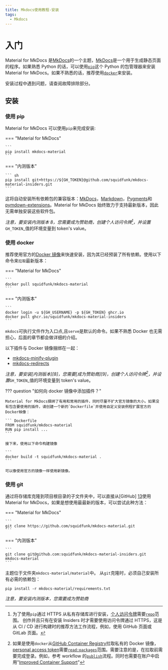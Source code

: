 ```yaml
---
title: Mkdocs使用教程-安装
tags:
  - Mkdocs
---
```


# 入门

Material for MkDocs 是[MkDocs][1]的一个主题，[MkDocs][1]是一个用于生成静态页面的程序。如果熟悉 Python 的话，可以使用[`pip`][2]这个 Python 的包管理器来安装 Material for MkDocs。如果不熟悉的话，推荐使用[`docker`][3]来安装。

安装过程中遇到问题，请查阅故障排除部分。

[1]: https://www.mkdocs.org
[2]: #pip
[3]: #docker

## 安装

### 使用 pip

Material for MkDocs 可以使用`pip`来完成安装:

=== "Material for MkDocs"

    ```
    pip install mkdocs-material
    ```

=== "内测版本"

    ``` sh
    pip install git+https://${GH_TOKEN}@github.com/squidfunk/mkdocs-material-insiders.git
    ```

这将自动安装所有依赖包的兼容版本：[MkDocs][1]，[Markdown][5]，[Pygments][6]和[pymdown-extensions][7]。Material for MkDocs 始终致力于支持最新版本，因此无需单独安装这些软件包。

_注意，要安装内测版本 8，您需要成为赞助商，创建个人访问令牌[^1]，并设置_`GH_TOKEN`\_值的环境变量到 token's value。

[^1]: 为了使用`pip`通过 HTTPS 从私有存储库进行安装，[个人访问令牌][14]需要[`repo`][15]范围。 创作并且只有在安装 Insiders 时才需要使用访问令牌通过 HTTPS，这是从 CI / CD 进行构建时的推荐方法工作流程，例如，使用 GitHub 页面或 GitLab 页面。

[5]: https://python-markdown.github.io/
[6]: https://pygments.org/
[7]: https://facelessuser.github.io/pymdown-extensions/

### 使用 docker

推荐使用官方的[Docker 镜像][10]来快速安装，因为其已经预装了所有依赖。使用以下命令来`拉取`最新版本：

=== "Material for MkDocs"

    ```
    docker pull squidfunk/mkdocs-material
    ```

=== "内测版本"

    ```
    docker login -u ${GH_USERNAME} -p ${GH_TOKEN} ghcr.io
    docker pull ghcr.io/squidfunk/mkdocs-material-insiders
    ```

`mkdocs`可执行文件作为入口点,且`serve`是默认的命令。如果不熟悉 Docker 也无需担心，后面的章节都会做详细的介绍。

以下插件与 Docker 镜像捆绑在一起：

- [mkdocs-minify-plugin][11]
- [mkdocs-redirects][12]

_注意，要安装[内测版本][8]，您需要[成为赞助商][9]，创建个人访问令牌[^2]，并设置_`GH_TOKEN`\_值的环境变量到 token's value。

[^2]: 如果是使用`docker`从[GitHub Container Registry][18]拉取私有的 Docker 镜像，[personal access token][14]需要[`read:packages`][15]范围。需要注意的是，在拉取前需要完成登录。例如，参考 workflow 的[`publish`][19]流程。同时也需要在账户中启用"[Improved Container Support][20]"

[10]: https://hub.docker.com/r/squidfunk/mkdocs-material/
[11]: https://github.com/byrnereese/mkdocs-minify-plugin
[12]: https://github.com/datarobot/mkdocs-redirects

??? question "如何向 docker 镜像中添加插件？"

    Material for MkDocs捆绑了有用和常用的插件，同时尽量不扩大官方镜像的大小。如果没有包含要使用的插件，请创建一个新的`Dockerfile`并使用自定义安装例程扩展官方的Docker映像：

    ``` Dockerfile
    FROM squidfunk/mkdocs-material
    RUN pip install ...
    ```

    接下来，使用以下命令构建镜像

    ```
    docker build -t squidfunk/mkdocs-material .
    ```

    可以像使用官方的镜像一样使用新镜像。

### 使用 git

通过将存储库克隆到项目根目录的子文件夹中，可以直接从[GitHub] [13]使用 Material for MkDocs，如果是想使用最最新的版本，可以尝试此种方法：

=== "Material for MkDocs"

    ```
    git clone https://github.com/squidfunk/mkdocs-material.git
    ```

=== "内测版本"

    ```
    git clone git@github.com:squidfunk/mkdocs-material-insiders.git mkdocs-material
    ```

主题位于文件夹`mkdocs-material/material`中。 从`git`克隆时，必须自己安装所有必需的依赖包：

```
pip install -r mkdocs-material/requirements.txt
```

_注意，要安装内测版本，您需要成为赞助商_

[13]: https://github.com/squidfunk/mkdocs-material
[14]: https://docs.github.com/en/github/authenticating-to-github/creating-a-personal-access-token
[15]: https://docs.github.com/en/developers/apps/scopes-for-oauth-apps#available-scopes
[18]: https://docs.github.com/en/free-pro-team@latest/packages/getting-started-with-github-container-registry/about-github-container-registry
[19]: https://github.com/squidfunk/mkdocs-material/blob/master/.github/workflows/publish.yml
[20]: https://docs.github.com/en/free-pro-team@latest/packages/guides/enabling-improved-container-support
